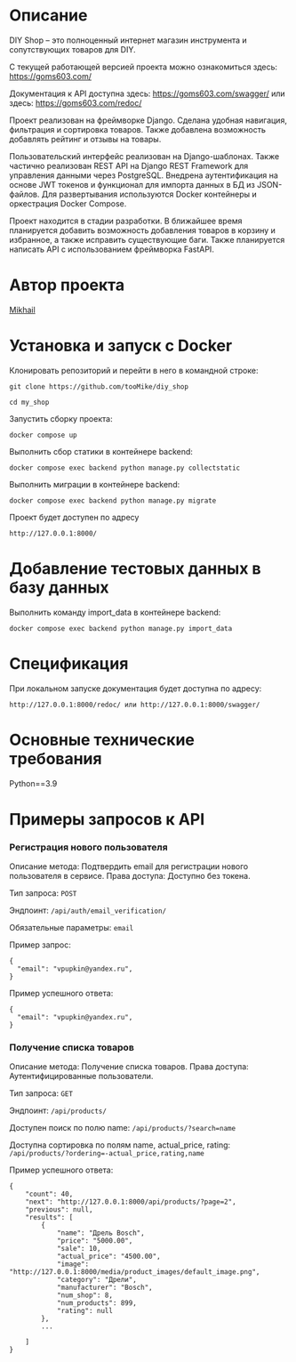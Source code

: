 # Описание

DIY Shop – это полноценный интернет магазин инструмента и сопутствующих товаров для DIY. 

С текущей работающей версией проекта можно ознакомиться здесь: https://goms603.com/

Документация к API доступна здесь: https://goms603.com/swagger/ или здесь: https://goms603.com/redoc/

Проект реализован на фреймворке Django. Сделана удобная навигация, фильтрация и сортировка товаров. Также добавлена возможность добавлять рейтинг и  отзывы на товары.

Пользовательский интерфейс реализован на Django-шаблонах. Также частично реализован REST API на Django REST Framework для управления данными через PostgreSQL. Внедрена аутентификация на основе JWT токенов и функционал для импорта данных в БД из JSON-файлов. Для развертывания используются Docker контейнеры и оркестрация Docker Compose. 

Проект находится в стадии разработки. В ближайшее время планируется добавить возможность добавления товаров в корзину и избранное, а также исправить существующие баги. Также планируется написать API c использованием фреймворка FastAPI.

# Автор проекта

[Mikhail](https://github.com/tooMike)

# Установка и запуск с Docker

Клонировать репозиторий и перейти в него в командной строке:

```
git clone https://github.com/tooMike/diy_shop
```

```
cd my_shop
```

Запустить сборку проекта:

```
docker compose up
```

Выполнить сбор статики в контейнере backend:

```
docker compose exec backend python manage.py collectstatic
```

Выполнить миграции в контейнере backend:

```
docker compose exec backend python manage.py migrate
```

Проект будет доступен по адресу

```
http://127.0.0.1:8000/
```

# Добавление тестовых данных в базу данных

Выполнить команду import_data в контейнере backend:

```
docker compose exec backend python manage.py import_data
```

# Спецификация

При локальном запуске документация будет доступна по адресу:

```
http://127.0.0.1:8000/redoc/ или http://127.0.0.1:8000/swagger/
```

# Основные технические требования

Python==3.9

# Примеры запросов к API

### Регистрация нового пользователя

Описание метода: Подтвердить email для регистрации нового пользователя в сервисе. Права доступа: Доступно без токена.

Тип запроса: `POST`

Эндпоинт: `/api/auth/email_verification/`

Обязательные параметры: `email`

Пример запрос:

```
{
  "email": "vpupkin@yandex.ru",
}
```

Пример успешного ответа:

```
{
  "email": "vpupkin@yandex.ru",
}
```

### Получение списка товаров

Описание метода: Получение списка товаров. Права доступа: Аутентифицированные пользователи.

Тип запроса: `GET`

Эндпоинт: `/api/products/`

Доступен поиск по полю name: `/api/products/?search=name`

Доступна сортировка по полям name, actual_price, rating: `/api/products/?ordering=-actual_price,rating,name`


Пример успешного ответа:

```
{
    "count": 40,
    "next": "http://127.0.0.1:8000/api/products/?page=2",
    "previous": null,
    "results": [
        {
            "name": "Дрель Bosch",
            "price": "5000.00",
            "sale": 10,
            "actual_price": "4500.00",
            "image": "http://127.0.0.1:8000/media/product_images/default_image.png",
            "category": "Дрели",
            "manufacturer": "Bosch",
            "num_shop": 8,
            "num_products": 899,
            "rating": null
        },
        ...

    ]
}
```
